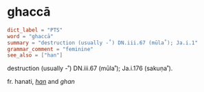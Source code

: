 # ghaccā

``` toml
dict_label = "PTS"
word = "ghaccā"
summary = "destruction (usually -˚) DN.iii.67 (mūla˚); Ja.i.1"
grammar_comment = "feminine"
see_also = ["han"]
```

destruction (usually \-˚) DN.iii.67 (mūla˚); Ja.i.176 (sakuṇa˚).

fr. hanati, *[han](han.md)* and *ghan*

